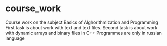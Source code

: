# course_work
Course work on the subject Basics of Alghorithmization and Programming
First task is about work with text and text files.
Second task is about work with dynamic arrays and binary files in C++ 
Programmes are only in russian language
